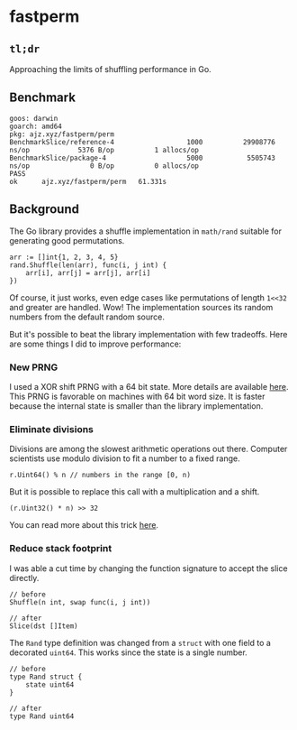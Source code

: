 # fastperm

## `tl;dr`

Approaching the limits of shuffling performance in Go.

## Benchmark

```
goos: darwin
goarch: amd64
pkg: ajz.xyz/fastperm/perm
BenchmarkSlice/reference-4                  1000          29908776 ns/op            5376 B/op          1 allocs/op
BenchmarkSlice/package-4                    5000           5505743 ns/op               0 B/op          0 allocs/op
PASS
ok      ajz.xyz/fastperm/perm   61.331s
```

## Background

The Go library provides a shuffle implementation in `math/rand` suitable for generating good permutations.

```golang
arr := []int{1, 2, 3, 4, 5}
rand.Shuffle(len(arr), func(i, j int) {
    arr[i], arr[j] = arr[j], arr[i]
})
```

Of course, it just works, even edge cases like permutations of length `1<<32` and greater are handled. Wow! The implementation sources its random numbers from the default random source.

But it's possible to beat the library implementation with few tradeoffs. Here are some things I did to improve performance:

### New PRNG

I used a XOR shift PRNG with a 64 bit state. More details are available [here](http://vigna.di.unimi.it/ftp/papers/xorshift.pdf). This PRNG is favorable on machines with 64 bit word size. It is faster because the internal state is smaller than the library implementation. 

### Eliminate divisions

Divisions are among the slowest arithmetic operations out there. Computer scientists use modulo division to fit a number to a fixed range.

```golang
r.Uint64() % n // numbers in the range [0, n)
```

But it is possible to replace this call with a multiplication and a shift.

```golang
(r.Uint32() * n) >> 32
```

You can read more about this trick [here](https://lemire.me/blog/2016/06/27/a-fast-alternative-to-the-modulo-reduction/).

### Reduce stack footprint

I was able a cut time by changing the function signature to accept the slice directly.

```golang
// before
Shuffle(n int, swap func(i, j int))

// after
Slice(dst []Item)
```

The `Rand` type definition was changed from a `struct` with one field to a decorated `uint64`. This works since the state is a single number.

```golang
// before
type Rand struct {
    state uint64
}

// after
type Rand uint64
```